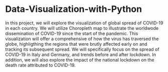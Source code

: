 # Data-Visualization-with-Python
In this project, we will explore the visualization of global spread of COVID-19 in each country. We will utilize Choropleth map to illustrate the worldwode dissemination of COVID-19 since the start of the pandemic. This visualization will offer a comprehensive of how the virus has traversed the globe, highligthing the regions that were brutly affected early on and tracking its subsequent spread. We will specifically focus on the spread of COVID-19 in Italy and Germany, and trends before and after lockdown. In addition, we will also explore the impact of the national lockdown on the death rate attributed to COVID-19.  
